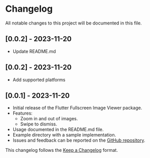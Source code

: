 # Changelog

All notable changes to this project will be documented in this file.
## [0.0.2] - 2023-11-20
- Update README.md

## [0.0.2] - 2023-11-20
- Add supported platforms

## [0.0.1] - 2023-11-20
- Initial release of the Flutter Fullscreen Image Viewer package.
- Features:
    - Zoom in and out of images.
    - Swipe to dismiss.
- Usage documented in the README.md file.
- Example directory with a sample implementation.
- Issues and feedback can be reported on the [GitHub repository](https://github.com/anisovdev/flutter-image-fullscreen-viewer).

This changelog follows the [Keep a Changelog](https://keepachangelog.com/en/1.0.0/) format.